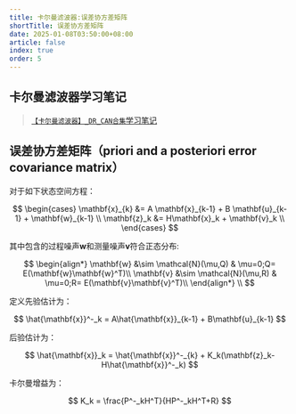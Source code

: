 ```yaml
---
title: 卡尔曼滤波器:误差协方差矩阵
shortTitle: 误差协方差矩阵
date: 2025-01-08T03:50:00+08:00
article: false 
index: true
order: 5
---
```


## 卡尔曼滤波器学习笔记

> [`【卡尔曼滤波器】_DR_CAN合集`学习笔记](https://www.bilibili.com/video/BV1hC4y1b7K7)

## 误差协方差矩阵（priori and a posteriori error covariance matrix）

对于如下状态空间方程：

$$
\begin{cases}
    \mathbf{x}_{k} &= A \mathbf{x}_{k-1} + B \mathbf{u}_{k-1} + \mathbf{w}_{k-1} \\
    \mathbf{z}_k &= H\mathbf{x}_k + \mathbf{v}_k \\
\end{cases}
$$

其中包含的过程噪声$\mathbf{w}$和测量噪声$\mathbf{v}$符合正态分布:

$$
\begin{align*}
    \mathbf{w} &\sim \mathcal{N}(\mu,Q) & \mu=0;Q= E(\mathbf{w}\mathbf{w}^T)\\
    \mathbf{v} &\sim \mathcal{N}(\mu,R) & \mu=0;R= E(\mathbf{v}\mathbf{v}^T)\\
\end{align*} \\
$$

定义先验估计为：

$$
\hat{\mathbf{x}}^-_k = A\hat{\mathbf{x}}_{k-1} + B\mathbf{u}_{k-1}
$$

后验估计为：

$$
\hat{\mathbf{x}}_k = \hat{\mathbf{x}}^-_{k} + K_k(\mathbf{z}_k-H\hat{\mathbf{x}}^-_k)
$$

卡尔曼增益为：

$$
K_k = \frac{P^-_kH^T}{HP^-_kH^T+R}
$$
